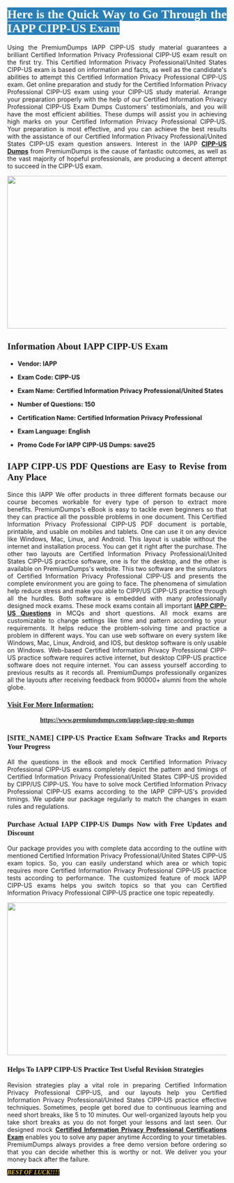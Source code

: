<h1 style="text-align: justify;"><span style="color:#ffffff;"><span style="font-family:Georgia,serif;"><strong><span style="background-color:#2980b9;">Here is the Quick Way to Go Through the IAPP CIPP-US Exam</span></strong></span></span></h1>

<p style="text-align: justify;">Using the PremiumDumps IAPP CIPP-US study material guarantees a brilliant Certified Information Privacy Professional CIPP-US exam result on the first try. This Certified Information Privacy Professional/United States CIPP-US exam is based on information and facts, as well as the candidate's abilities to attempt this Certified Information Privacy Professional CIPP-US exam. Get online preparation and study for the Certified Information Privacy Professional CIPP-US exam using your CIPP-US study material. Arrange your preparation properly with the help of our Certified Information Privacy Professional CIPP-US Exam Dumps Customers' testimonials, and you will have the most efficient abilities. These dumps will assist you in achieving high marks on your Certified Information Privacy Professional CIPP-US. Your preparation is most effective, and you can achieve the best results with the assistance of our Certified Information Privacy Professional/United States CIPP-US exam question answers. Interest in the IAPP <a href="https://www.premiumdumps.com/iapp/iapp-cipp-us-dumps"><strong>CIPP-US </strong><b>Dumps</b></a> from PremiumDumps is the cause of fantastic outcomes, as well as the vast majority of hopeful professionals, are producing a decent attempt to succeed in the CIPP-US exam.</p>

<p style="text-align: center;"><a href="https://www.premiumdumps.com/iapp/iapp-cipp-us-dumps"><img alt="" src="https://i.imgur.com/VJaqCPg.jpeg" style="width: 700px; height: 350px;" /></a></p>

<h2 style="text-align: justify;"><span style="font-family:Georgia,serif;"><strong>Information About IAPP CIPP-US Exam</strong></span></h2>

<ul>
	<li>
	<p style="text-align: justify;"><b>Vendor: IAPP</b></p>
	</li>
	<li>
	<p style="text-align: justify;"><b>Exam Code: CIPP-US</b></p>
	</li>
	<li>
	<p style="text-align: justify;"><b>Exam Name: Certified Information Privacy Professional/United States</b></p>
	</li>
	<li>
	<p style="text-align: justify;"><b>Number of Questions: 150</b></p>
	</li>
	<li>
	<p style="text-align: justify;"><b>Certification Name: Certified Information Privacy Professional</b></p>
	</li>
	<li>
	<p style="text-align: justify;"><b>Exam Language: English</b></p>
	</li>
	<li>
	<p style="text-align: justify;"><b>Promo Code For IAPP CIPP-US Dumps: save25</b></p>
	</li>
</ul>

<h2 style="text-align: justify;"><span style="font-family:Georgia,serif;"><strong>IAPP CIPP-US PDF Questions are Easy to Revise from Any Place</strong></span></h2>

<p style="text-align: justify;">Since this IAPP We offer products in three different formats because our course becomes workable for every type of person to extract more benefits. PremiumDumps's eBook is easy to tackle even beginners so that they can practice all the possible problems in one document. This Certified Information Privacy Professional CIPP-US PDF document is portable, printable, and usable on mobiles and tablets. One can use it on any device like Windows, Mac, Linux, and Android. This layout is usable without the internet and installation process. You can get it right after the purchase. The other two layouts are Certified Information Privacy Professional/United States CIPP-US practice software, one is for the desktop, and the other is available on PremiumDumps's website. This two software are the simulators of Certified Information Privacy Professional CIPP-US and presents the complete environment you are going to face. The phenomena of simulation help reduce stress and make you able to CIPP/US CIPP-US practice through all the hurdles. Both software is embedded with many professionally designed mock exams. These mock exams contain all important <strong><a href="https://www.premiumdumps.com/iapp/iapp-cipp-us-dumps">IAPP CIPP-US Questions</a></strong> in MCQs and short questions. All mock exams are customizable to change settings like time and pattern according to your requirements. It helps reduce the problem-solving time and practice a problem in different ways. You can use web software on every system like Windows, Mac, Linux, Android, and IOS, but desktop software is only usable on Windows. Web-based Certified Information Privacy Professional CIPP-US practice software requires active internet, but desktop CIPP-US practice software does not require internet. You can assess yourself according to previous results as it records all. PremiumDumps professionally organizes all the layouts after receiving feedback from 90000+ alumni from the whole globe.</p>

<h3><span style="font-family:Georgia,serif;"><strong><u>Visit For More Information:</u></strong></span></h3>

<p style="text-align: center;"><span style="font-size:14px;"><span style="font-family:Georgia,serif;"><strong><a href="https://www.premiumdumps.com/iapp/iapp-cipp-us-dumps">https://www.premiumdumps.com/iapp/iapp-cipp-us-dumps</a></strong></span></span></p>

<h3 style="text-align: justify;"><span style="font-family:Georgia,serif;"><strong><strong><strong>[SITE_NAME] CIPP-US Practice Exam Software Tracks and Reports Your Progress</strong></strong></strong></span></h3>

<p style="text-align: justify;">All the questions in the eBook and mock Certified Information Privacy Professional CIPP-US exams completely depict the pattern and timings of Certified Information Privacy Professional/United States CIPP-US provided by CIPP/US CIPP-US. You have to solve mock Certified Information Privacy Professional CIPP-US exams according to the IAPP CIPP-US's provided timings. We update our package regularly to match the changes in exam rules and regulations.</p>

<h3 style="text-align: justify;"><span style="font-family:Georgia,serif;"><strong><strong><strong>Purchase Actual IAPP CIPP-US Dumps Now with Free Updates and Discount</strong></strong></strong></span></h3>

<p style="text-align: justify;">Our package provides you with complete data according to the outline with mentioned Certified Information Privacy Professional/United States CIPP-US exam topics. So, you can easily understand which area or which topic requires more Certified Information Privacy Professional CIPP-US practice tests according to performance. The customized feature of mock IAPP CIPP-US exams helps you switch topics so that you can Certified Information Privacy Professional CIPP-US practice one topic repeatedly.</p>

<p style="text-align: center;"><strong><a href="https://www.premiumdumps.com/iapp/iapp-cipp-us-dumps"><img alt="" src="https://i.imgur.com/F18GQwv.jpeg" style="width: 700px; height: 350px;" /></a></strong></p>

<h3 style="text-align: justify;"><span style="font-family:Georgia,serif;"><strong><strong><strong>Helps To IAPP CIPP-US Practice Test Useful Revision Strategies</strong></strong></strong></span></h3>

<p style="text-align: justify;">Revision strategies play a vital role in preparing Certified Information Privacy Professional CIPP-US, and our layouts help you Certified Information Privacy Professional/United States CIPP-US practice effective techniques. Sometimes, people get bored due to continuous learning and need short breaks, like 5 to 10 minutes. Our well-organized layouts help you take short breaks as you do not forget your lessons and last seen. Our designed mock <strong><a href="https://www.premiumdumps.com/iapp/certified-information-privacy-professional-dumps">Certified Information Privacy Professional Certifications Exam</a></strong> enables you to solve any paper anytime According to your timetables. PremiumDumps always provides a free demo version before ordering so that you can decide whether this is worthy or not. We deliver you your money back after the failure.</p>

<p style="text-align: justify;"><span style="color:#f1c40f;"><strong><span style="font-family:Georgia,serif;"><span style="font-size:14px;"><em><strong><span style="background-color:#000000;">BEST OF LUCK!!!!</span></strong></em></span></span></strong></span></p>
